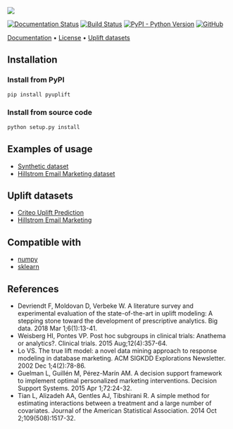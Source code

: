![](https://github.com/duketemon/pyuplift/raw/master/resources/pyuplift-logo.png)

[![Documentation Status](https://readthedocs.org/projects/pyuplift/badge/?version=latest)](https://pyuplift.readthedocs.io/en/latest/?badge=latest)
[![Build Status](https://travis-ci.org/duketemon/pyuplift.svg?branch=master)](https://travis-ci.org/duketemon/pyuplift)
[![PyPI - Python Version](https://img.shields.io/badge/python-3.5%20%7C%203.6%20%7C%203.7-blue.svg)](https://github.com/duketemon/pyuplift)
[![GitHub](https://img.shields.io/github/license/duketemon/pyuplift.svg)](https://github.com/duketemon/pyuplift/blob/master/LICENSE)

[Documentation](https://pyuplift.readthedocs.io) •
[License](https://github.com/duketemon/pyuplift/blob/master/LICENSE) •
[Uplift datasets](#uplift-datasets)

## Installation
### Install from PyPI
```bash
pip install pyuplift
```
### Install from source code
```bash
python setup.py install
```

## Examples of usage
* [Synthetic dataset](https://github.com/duketemon/pyuplift/blob/master/examples/Synthetic_data-usage.ipynb)
* [Hillstrom Email Marketing dataset](https://github.com/duketemon/pyuplift/blob/master/examples/Hillstrom_Email_Marketing-usage.ipynb)

## Uplift datasets
* [Criteo Uplift Prediction](http://ailab.criteo.com/criteo-uplift-prediction-dataset)
* [Hillstrom Email Marketing](https://blog.minethatdata.com/2008/05/best-answer-e-mail-analytics-challenge.html)

## Compatible with
* [numpy](https://github.com/numpy/numpy)
* [sklearn](https://github.com/scikit-learn/scikit-learn)

## References
* Devriendt F, Moldovan D, Verbeke W. A literature survey and experimental evaluation of the state-of-the-art in uplift modeling: A stepping stone toward the development of prescriptive analytics. Big data. 2018 Mar 1;6(1):13-41.
* Weisberg HI, Pontes VP. Post hoc subgroups in clinical trials: Anathema or analytics?. Clinical trials. 2015 Aug;12(4):357-64.
* Lo VS. The true lift model: a novel data mining approach to response modeling in database marketing. ACM SIGKDD Explorations Newsletter. 2002 Dec 1;4(2):78-86.
* Guelman L, Guillén M, Pérez-Marín AM. A decision support framework to implement optimal personalized marketing interventions. Decision Support Systems. 2015 Apr 1;72:24-32.
* Tian L, Alizadeh AA, Gentles AJ, Tibshirani R. A simple method for estimating interactions between a treatment and a large number of covariates. Journal of the American Statistical Association. 2014 Oct 2;109(508):1517-32.
